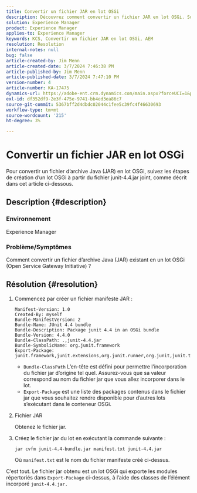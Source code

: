 ```yaml
---
title: Convertir un fichier JAR en lot OSGi
description: Découvrez comment convertir un fichier JAR en lot OSGi. Suivez l’exemple pour créer un lot OSGi à partir du junit-4.4.jar joint.
solution: Experience Manager
product: Experience Manager
applies-to: Experience Manager
keywords: KCS, Convertir un fichier JAR en lot OSGi, AEM
resolution: Resolution
internal-notes: null
bug: false
article-created-by: Jim Menn
article-created-date: 3/7/2024 7:46:38 PM
article-published-by: Jim Menn
article-published-date: 3/7/2024 7:47:10 PM
version-number: 4
article-number: KA-17475
dynamics-url: https://adobe-ent.crm.dynamics.com/main.aspx?forceUCI=1&pagetype=entityrecord&etn=knowledgearticle&id=93faf665-bbdc-ee11-904d-6045bd006268
exl-id: df352df9-2e3f-475e-9741-bb4ed3ea86c7
source-git-commit: 5367bff2d4dbdc02044c1fee5c39fc4f46630693
workflow-type: tm+mt
source-wordcount: '215'
ht-degree: 3%

---
```


# Convertir un fichier JAR en lot OSGi


Pour convertir un fichier d’archive Java (JAR) en lot OSGi, suivez les étapes de création d’un lot OSGi à partir du fichier junit-4.4.jar joint, comme décrit dans cet article ci-dessous.

## Description {#description}


### <b>Environnement</b>

Experience Manager

### <b>Problème/Symptômes</b>

Comment convertir un fichier d’archive Java (JAR) existant en un lot OSGi (Open Service Gateway Initiative) ?


## Résolution {#resolution}


1. Commencez par créer un fichier manifeste JAR :


   ```
   Manifest-Version: 1.0
   Created-By: myself
   Bundle-ManifestVersion: 2
   Bundle-Name: JUnit 4.4 bundle
   Bundle-Description: Package junit 4.4 in an OSGi bundle
   Bundle-Version: 4.4.0
   Bundle-ClassPath: .,junit-4.4.jar
   Bundle-SymbolicName: org.junit.framework
   Export-Package: junit.framework,junit.extensions,org.junit.runner,org.junit,junit.textui
   ```


   - `Bundle-ClassPath` L’en-tête est défini pour permettre l’incorporation du fichier jar d’origine tel quel. Assurez-vous que sa valeur correspond au nom du fichier jar que vous allez incorporer dans le lot.
   - `Export-Package` est une liste des packages contenus dans le fichier jar que vous souhaitez rendre disponible pour d’autres lots s’exécutant dans le conteneur OSGi.

1. Fichier JAR

   Obtenez le fichier jar.

1. Créez le fichier jar du lot en exécutant la commande suivante :


   ```
   jar cvfm junit-4.4-bundle.jar manifest.txt junit-4.4.jar
   ```

   Où `manifest.txt` est le nom du fichier manifeste créé ci-dessus.


C’est tout. Le fichier jar obtenu est un lot OSGi qui exporte les modules répertoriés dans `Export-Package` ci-dessus, à l’aide des classes de l’élément incorporé `junit-4.4.jar.`
